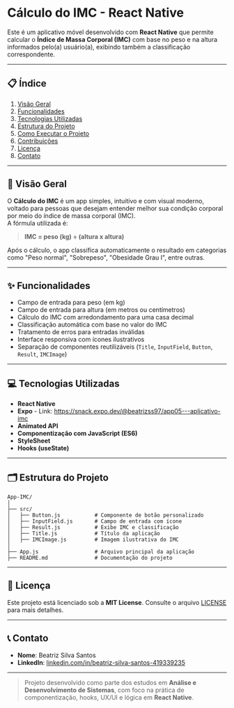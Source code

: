 # Cálculo do IMC - React Native

Este é um aplicativo móvel desenvolvido com **React Native** que permite calcular o **Índice de Massa Corporal (IMC)** com base no peso e na altura informados pelo(a) usuário(a), exibindo também a classificação correspondente.

---

## 📋 Índice

1. [Visão Geral](#visão-geral)  
2. [Funcionalidades](#funcionalidades)  
3. [Tecnologias Utilizadas](#tecnologias-utilizadas)  
4. [Estrutura do Projeto](#estrutura-do-projeto)  
5. [Como Executar o Projeto](#como-executar-o-projeto)  
6. [Contribuições](#contribuições)  
7. [Licença](#licença)  
8. [Contato](#contato)  

---

## 🌟 Visão Geral

O **Cálculo do IMC** é um app simples, intuitivo e com visual moderno, voltado para pessoas que desejam entender melhor sua condição corporal por meio do índice de massa corporal (IMC).  
A fórmula utilizada é:

> **IMC = peso (kg) ÷ (altura x altura)**

Após o cálculo, o app classifica automaticamente o resultado em categorias como "Peso normal", "Sobrepeso", "Obesidade Grau I", entre outras.

---

## ✨ Funcionalidades

- Campo de entrada para peso (em kg)  
- Campo de entrada para altura (em metros ou centímetros)  
- Cálculo do IMC com arredondamento para uma casa decimal  
- Classificação automática com base no valor do IMC  
- Tratamento de erros para entradas inválidas  
- Interface responsiva com ícones ilustrativos  
- Separação de componentes reutilizáveis (`Title`, `InputField`, `Button`, `Result`, `IMCImage`)

---

## 💻 Tecnologias Utilizadas

- **React Native**  
- **Expo** - Link: https://snack.expo.dev/@beatrizss97/app05---aplicativo-imc
- **Animated API**  
- **Componentização com JavaScript (ES6)**  
- **StyleSheet**  
- **Hooks (useState)**

---

## 🗂️ Estrutura do Projeto

```
App-IMC/
│
├── src/
│   ├── Button.js           # Componente de botão personalizado
│   ├── InputField.js       # Campo de entrada com ícone
│   ├── Result.js           # Exibe IMC e classificação
│   ├── Title.js            # Título da aplicação
│   ├── IMCImage.js         # Imagem ilustrativa do IMC
│
├── App.js                  # Arquivo principal da aplicação
├── README.md               # Documentação do projeto
```

---

## 📜 Licença

Este projeto está licenciado sob a **MIT License**. Consulte o arquivo [LICENSE](LICENSE) para mais detalhes.

---

## 📞 Contato

- **Nome**: Beatriz Silva Santos  
- **LinkedIn**: [linkedin.com/in/beatriz-silva-santos-419339235](https://www.linkedin.com/in/beatriz-silva-santos-419339235/)

---

> Projeto desenvolvido como parte dos estudos em **Análise e Desenvolvimento de Sistemas**, com foco na prática de componentização, hooks, UX/UI e lógica em **React Native**. 
